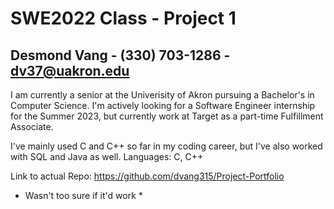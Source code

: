 # SWE2022 Class - Project 1
## Desmond Vang - (330) 703-1286 - dv37@uakron.edu

I am currently a senior at the Univerisity of Akron pursuing a Bachelor's in Computer Science.
I'm actively looking for a Software Engineer internship for the Summer 2023, but currently work at Target as a part-time Fulfillment Associate.

I've mainly used C and C++ so far in my coding career, but I've also worked with SQL and Java as well.
Languages: C, C++

Link to actual Repo: https://github.com/dvang315/Project-Portfolio
* Wasn't too sure if it'd work *
